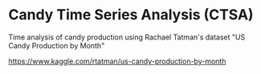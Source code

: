 # Candy Time Series Analysis (CTSA)
Time analysis of candy production using Rachael Tatman's dataset "US Candy Production by Month"

https://www.kaggle.com/rtatman/us-candy-production-by-month 
